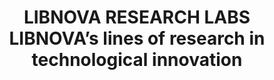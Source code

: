 ---
abstract: null
creators:
- Martinez, Antonio G
- Redondo, Teofilo
- Fuertes, Maria
date: null
document_url: https://services.phaidra.univie.ac.at/api/object/o:1424811/download
grand_parent: iPRES
institutions:
- LIBNOVA SL
keywords: []
landing_page_url: https://phaidra.univie.ac.at/o:1424811
language: eng
layout: publication
license: All rights reserved
notes_url: null
parent: iPRES 2021
presentation_url: null
publication_type: lightning talk
size: 61554
source_name: iPRES
title: LIBNOVA RESEARCH LABS LIBNOVA’s lines of research in technological innovation
year: 2021
---